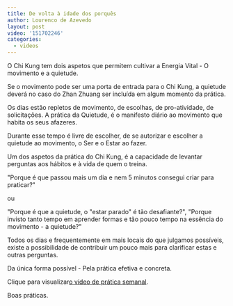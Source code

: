 ```yaml
---
title: De volta à idade dos porquês
author: Lourenco de Azevedo
layout: post
video: '151702246'
categories:
  - videos
---
```

O Chi Kung tem dois aspetos que permitem cultivar a Energia Vital - O movimento e a quietude. 

Se o movimento pode ser uma porta de entrada para o Chi Kung, a quietude deverá no caso do Zhan Zhuang ser incluída em algum momento da prática. 

Os dias estão repletos de movimento, de escolhas, de pro-atividade, de solicitações. A prática da Quietude, é o manifesto diário ao movimento que habita os seus afazeres.

Durante esse tempo é livre de escolher, de se autorizar e escolher a quietude ao movimento, o Ser e o Estar ao fazer.

Um dos aspetos da prática do Chi Kung, é a capacidade de levantar perguntas aos hábitos e à vida de quem o treina.

"Porque é que passou mais um dia e nem 5 minutos consegui criar para praticar?"

ou 

"Porque é que a quietude, o "estar parado" é tão desafiante?", "Porque invisto tanto tempo em aprender formas e tão pouco tempo na essência do movimento - a quietude?"

Todos os dias e frequentemente em mais locais do que julgamos possíveis, existe a possibilidade de contribuir um pouco mais para clarificar estas e outras perguntas. 

Da única forma possível - Pela prática efetiva e concreta.

Clique para visualizar[o vídeo de prática semanal](https://vimeo.com/151702246).

Boas práticas. 